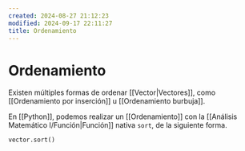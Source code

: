 ```yaml
---
created: 2024-08-27 21:12:23
modified: 2024-09-17 22:11:27
title: Ordenamiento
---
```


# Ordenamiento

Existen múltiples formas de ordenar [[Vector|Vectores]], como [[Ordenamiento por inserción]] u [[Ordenamiento burbuja]].

En [[Python]], podemos realizar un [[Ordenamiento]] con la [[Análisis Matemático I/Función|Función]] nativa `sort`, de la siguiente forma.

```python
vector.sort()
```
